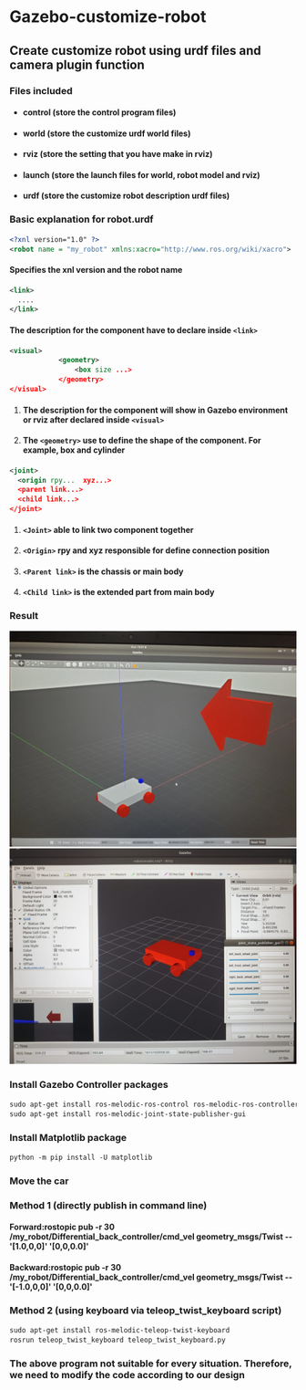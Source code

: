 # Gazebo-customize-robot

## Create customize robot using urdf files and camera plugin function

### Files included
* #### control (store the control program files)
* #### world (store the customize urdf world files)
* #### rviz (store the setting that you have make in rviz)
* #### launch (store the launch files for world, robot model and rviz)
* #### urdf (store the customize robot description urdf files)

### Basic explanation for robot.urdf

```XML
<?xnl version="1.0" ?>
<robot name = "my_robot" xmlns:xacro="http://www.ros.org/wiki/xacro">
```
#### Specifies the xnl version and the robot name

```XML
<link>
  ....
</link>
```
#### The description for the component have to declare inside `<link>`

```XML
<visual>
			<geometry>
				<box size ...>
			</geometry>
</visual>
```
1. #### The description for the component will show in Gazebo environment or rviz after declared inside `<visual>`
1. #### The `<geometry>` use to define the shape of the component. For example, box and cylinder

```XML
<joint>
  <origin rpy...  xyz...>
  <parent link...>
  <child link...>
</joint>
```
1. #### `<Joint>` able to link two component together
1. #### `<Origin>` rpy and xyz responsible for define connection position
1. #### `<Parent link>` is the chassis or main body
1. #### `<Child link>` is the extended part from main body

### Result
![image](https://github.com/laitathei/Gazebo-customize-robot/blob/main/Image/gazebo_result.jpeg)
![image](https://github.com/laitathei/Gazebo-customize-robot/blob/main/Image/rviz_result.jpeg)
### Install Gazebo Controller packages
```XML
sudo apt-get install ros-melodic-ros-control ros-melodic-ros-controllers
sudo apt-get install ros-melodic-joint-state-publisher-gui
```
### Install Matplotlib package
```XML
python -m pip install -U matplotlib
```
### Move the car 
### Method 1 (directly publish in command line)
#### Forward:rostopic pub -r 30 /my_robot/Differential_back_controller/cmd_vel geometry_msgs/Twist -- '[1.0,0,0]' '[0,0,0.0]'
#### Backward:rostopic pub -r 30 /my_robot/Differential_back_controller/cmd_vel geometry_msgs/Twist -- '[-1.0,0,0]' '[0,0,0.0]'
### Method 2 (using keyboard via teleop_twist_keyboard script)
```XML
sudo apt-get install ros-melodic-teleop-twist-keyboard
rosrun teleop_twist_keyboard teleop_twist_keyboard.py
```
### The above program not suitable for every situation. Therefore, we need to modify the code according to our design
